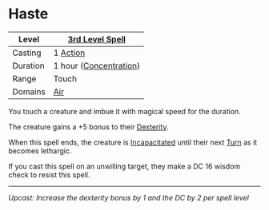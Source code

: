 # Haste

| Level    | [3rd Level Spell](3rd%20Level%20Spells.md)          |
| -------- | --------------------------------------------------- |
| Casting  | 1 [Action](../../../../Game%20Procedures/Action.md) |
| Duration | 1 hour ([Concentration](../../../Spellcasting/Concentration.md)) |
| Range    | Touch                                               |
| Domains  | [Air](../../../Spell%20Domains/Air.md)              |

You touch a creature and imbue it with magical speed for the duration.

The creature gains a +5 bonus to their [Dexterity](../../../../Player%20Characters/Chosen%20Statistics/Dexterity.md).

When this spell ends, the creature is [Incapacitated](../../../../Conditions/Incapacitated.md) until their next [Turn](../../../../Game%20Procedures/Turn.md) as it becomes lethargic.

If you cast this spell on an unwilling target, they make a DC 16 wisdom check to resist this spell.

---
*Upcast: Increase the dexterity bonus by 1 and the DC by 2 per spell level*
